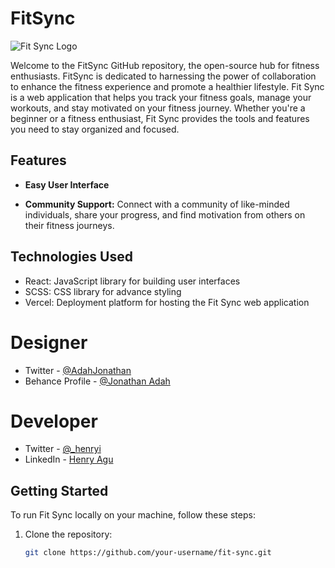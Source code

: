 # FitSync

![Fit Sync Logo](https://fit-sync.vercel.app/static/media/logo.2b3f3e6e.png)

Welcome to the FitSync GitHub repository, the open-source hub for fitness enthusiasts. FitSync is dedicated to harnessing the power of collaboration to enhance the fitness experience and promote a healthier lifestyle. Fit Sync is a web application that helps you track your fitness goals, manage your workouts, and stay motivated on your fitness journey. Whether you're a beginner or a fitness enthusiast, Fit Sync provides the tools and features you need to stay organized and focused.

## Features
- **Easy User Interface**

- **Community Support:** Connect with a community of like-minded individuals, share your progress, and find motivation from others on their fitness journeys.

## Technologies Used

- React: JavaScript library for building user interfaces
- SCSS: CSS library for advance styling
- Vercel: Deployment platform for hosting the Fit Sync web application

# Designer

- Twitter - [@AdahJonathan](https://twitter.com/AdahJonathann)
- Behance Profile - [@Jonathan Adah](https://www.behance.net/jonathanadah01)

# Developer

- Twitter - [@\_henryi](https://www.twitter.com/_henryi)
- LinkedIn - [Henry Agu](https://www.linkedin.com/in/agu-henry-871a981b0)

## Getting Started

To run Fit Sync locally on your machine, follow these steps:

1. Clone the repository:

   ```bash
   git clone https://github.com/your-username/fit-sync.git

